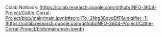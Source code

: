 Colab Notbook: [https://colab.research.google.com/github/INFO-3604-Project/Cattle-Corral-Project/blob/main/main.ipynb#scrollTo=2Ntg38qvqDfF&uniqifier=1](https://colab.research.google.com/github/INFO-3604-Project/Cattle-Corral-Project/blob/main/main.ipynb)
